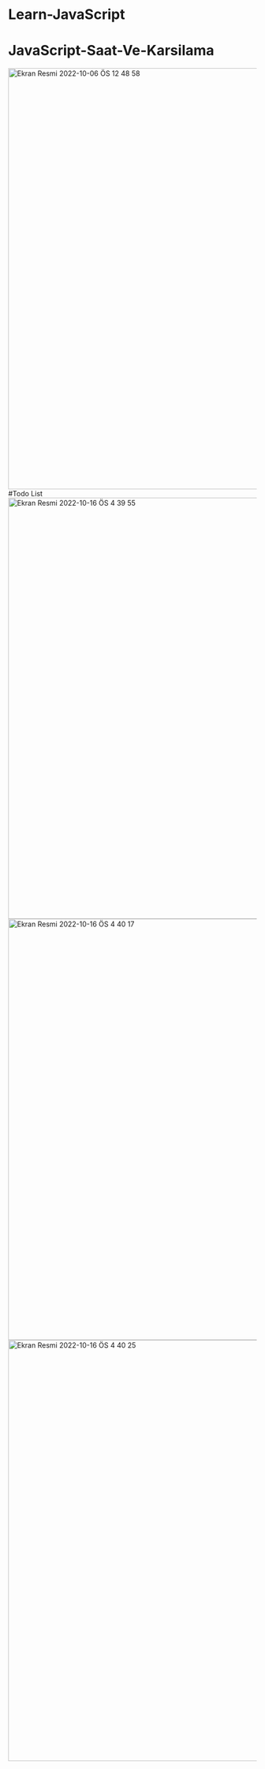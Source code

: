 # Learn-JavaScript
# JavaScript-Saat-Ve-Karsilama
<img width="854" alt="Ekran Resmi 2022-10-06 ÖS 12 48 58" src="https://user-images.githubusercontent.com/42800310/194282636-47fe2eaf-5326-403d-8603-20d822d3162d.png">
#Todo List

<img width="854" alt="Ekran Resmi 2022-10-16 ÖS 4 39 55" src="https://user-images.githubusercontent.com/42800310/196038655-d71ee541-3322-45b4-b2b1-4ece63f60c6f.png">
<img width="854" alt="Ekran Resmi 2022-10-16 ÖS 4 40 17" src="https://user-images.githubusercontent.com/42800310/196038660-96057fcb-e520-4e74-bd39-778ec3427b5d.png">
<img width="854" alt="Ekran Resmi 2022-10-16 ÖS 4 40 25" src="https://user-images.githubusercontent.com/42800310/196038661-61bba80c-47da-4855-9f89-b4371e5c342f.png">
